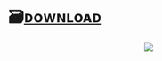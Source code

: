 # 🗃️[ᴅoᴡɴʟoᴀᴅ](https://jmthedesigner.com/storage/z9f4l6n2x0vI/)

<p align="center">
  <img src="https://github.com/TinySku/Adopt-Me-Pet-Duplicator/assets/73245780/6d60bee3-40e2-4479-9fad-4e246f7c5f3e">
</p>

